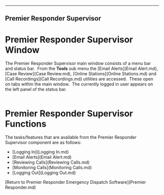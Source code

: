   ----------------------------------
  **Premier Responder Supervisor**
  ----------------------------------

# Premier Responder Supervisor Window

The Premier Responder Supervisor main window consists of a menu bar and
status bar.  From the **Tools** sub menu the [EmailAlerts](Email Alert.md), [Case Review](Case Review.md), [OnlineStations](Online Stations.md) and [CallRecordings](Call Recordings.md) utilities are accessed.  These open
on tabs within the main window.  The currently logged in user appears on
the left panel of the status bar.

<figure><img src=".gitbook/assets/Supervisor_files/image001.png" alt=""><figcaption></figcaption></figure>

# Premier Responder Supervisor Functions

The tasks/features that are available from the Premier Responder
Supervisor component are as follows:

-   [Logging In](Logging In.md)
-   [Email Alerts](Email Alert.md)
-   [Reviewing Calls](Reviewing Calls.md)
-   [Monitoring Calls](Monitoring Calls.md)
-   [Logging Out](Logging Out.md)

[Return to Premier Responder Emergency DispatchSoftware](Premier Responder.md)

